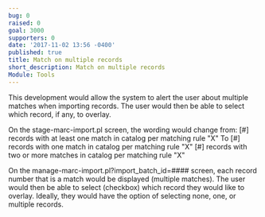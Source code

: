 ```yaml
---
bug: 0
raised: 0
goal: 3000
supporters: 0
date: '2017-11-02 13:56 -0400'
published: true
title: Match on multiple records
short_description: Match on multiple records
Module: Tools
---
```

This development would allow the system to alert the user about multiple matches when importing records. The user would then be able to select which record, if any, to overlay.

On the stage-marc-import.pl screen, the wording would change from:
[#] records with at least one match in catalog per matching rule "X"
To
[#] records with one match in catalog per matching rule "X"
[#] records with two or more matches in catalog per matching rule "X"

On the manage-marc-import.pl?import_batch_id=#### screen, each record number that is a match would be displayed (multiple matches). The user would then be able to select (checkbox) which record they would like to overlay. Ideally, they would have the option of selecting none, one, or multiple records.
